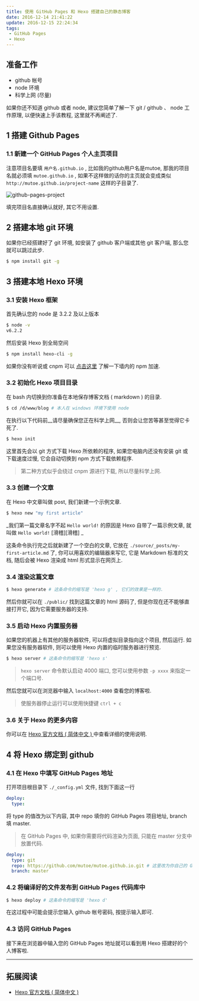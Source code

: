 ```yaml
---
title: 使用 GitHub Pages 和 Hexo 搭建自己的静态博客
date: 2016-12-14 21:41:22
update: 2016-12-15 22:24:34
tags:
 - GitHub Pages
 - Hexo
---
```


## 准备工作

* github 帐号
* node 环境
* 科学上网 (尽量)

如果你还不知道 github 或者 node, 建议您简单了解一下 git / github 、 node 工作原理, 以便快速上手该教程, 这里就不再阐述了.

## 1 搭建 Github Pages

### 1.1 新建一个 GitHub Pages 个人主页项目

注意项目名要填 `用户名.github.io` , 比如我的github用户名是mutoe, 那我的项目名就必须填 `mutoe.github.io` , 如果不这样做的话你的主页就会变成类似 `http://mutoe.github.io/project-name` 这样的子目录了.

![github-pages-project](github-pages-project.jpg)

填完项目名直接确认就好, 其它不用设置.

## 2 搭建本地 git 环境

如果你已经搭建好了 git 环境, 如安装了 github 客户端或其他 git 客户端, 那么您就可以跳过此步.

``` bash
$ npm install git -g
```

## 3 搭建本地 Hexo 环境

### 3.1 安装 Hexo 框架

首先确认您的 node 是 3.2.2 及以上版本

``` bash
$ node -v
v6.2.2
```

然后安装 Hexo 到全局空间

``` bash
$ npm install hexo-cli -g
```
如果你没有听说或 cnpm 可以 [点击这里](http://npm.taobao.org/) 了解一下墙内的 npm 加速.

### 3.2 初始化 Hexo 项目目录

在 bash 内切换到你准备在本地保存博客文档 ( markdown ) 的目录.

``` bash
$ cd /d/www/blog # 本人在 windows 环境下使用 node
```

在执行以下代码前__请尽量确保您正在科学上网__, 否则会让您苦等甚至觉得它卡死了.

``` bash
$ hexo init
```
这里首先会以 git 方式下载 Hexo 所依赖的程序, 如果您电脑内还没有安装 git 或下载速度过慢, 它会自动切换到 npm 方式下载依赖程序.

> 第二种方式似乎会绕过 cnpm 源进行下载, 所以尽量科学上网.

### 3.3 创建一个文章

在 Hexo 中文章叫做 post, 我们新建一个示例文章.

``` bash
$ hexo new "my first article"
```
_我们第一篇文章名字不起 `Hello world!` 的原因是 Hexo 自带了一篇示例文章, 就叫做 `Hello world!` [滑稽][滑稽] _

这条命令执行完之后就新建了一个空白的文章, 它放在 `./source/_posts/my-first-article.md` 了, 你可以用喜欢的编辑器来写它, 它是 Markdown 标准的文档, 随后会被 Hexo 渲染成 html 形式显示在网页上.

### 3.4 渲染这篇文章

``` bash
$ hexo generate # 这条命令的缩写是 'hexo g' , 它们的效果是一样的.
```

然后你就可以在 `./public/` 找到这篇文章的 html 源码了, 但是你现在还不能够直接打开它, 因为它需要服务器的支持.

### 3.5 启动 Hexo 内置服务器

如果您的机器上有其他的服务器软件, 可以将虚拟目录指向这个项目, 然后运行. 如果您没有服务器软件, 则可以使用 Hexo 内置的临时服务器进行预览.

``` bash
$ hexo server # 这条命令的缩写是 'hexo s'
```
> `hexo server` 命令默认启动 4000 端口, 您可以使用参数 `-p xxxx` 来指定一个端口号.

然后您就可以在浏览器中输入 `localhost:4000` 查看您的博客啦.

> 使服务器停止运行可以使用快捷键 `ctrl + c`

### 3.6 关于 Hexo 的更多内容

你可以在 [Hexo 官方文档 ( 简体中文 ) ](https://hexo.io/zh-cn/docs/index.html) 中查看详细的使用说明.

## 4 将 Hexo 绑定到 github

### 4.1 在 Hexo 中填写 GitHub Pages 地址

打开项目根目录下 `./_config.yml` 文件, 找到下面这一行

``` yaml
deploy:
  type:
```

将 type 的值改为以下内容, 其中 repo 填你的 GitHub Pages 项目地址, branch 填 master.

> 在 GitHub Pages 中, 如果你需要将代码渲染为页面, 只能在 master 分支中放置代码.

``` yaml
deploy:
  type: git
  repo: https://github.com/mutoe/mutoe.github.io.git # 这里改为你自己的 GitHub Pages 地址
  branch: master
```

### 4.2 将编译好的文件发布到 GitHub Pages 代码库中

``` bash
$ hexo deploy # 这条命令的缩写是 'hexo d'
```
在这过程中可能会提示您输入 github 帐号密码, 按提示输入即可.

### 4.3 访问 GitHub Pages

接下来在浏览器中输入您的 GitHub Pages 地址就可以看到用 Hexo 搭建好的个人博客啦.

----

## 拓展阅读

* [Hexo 官方文档 ( 简体中文 ) ](https://hexo.io/zh-cn/docs/index.html)
